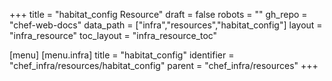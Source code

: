+++
title = "habitat_config Resource"
draft = false
robots = ""
gh_repo = "chef-web-docs"
data_path = ["infra","resources","habitat_config"]
layout = "infra_resource"
toc_layout = "infra_resource_toc"

[menu]
  [menu.infra]
    title = "habitat_config"
    identifier = "chef_infra/resources/habitat_config"
    parent = "chef_infra/resources"
+++

<!-- The contents of this page are automatically generated from the habitat_config.yaml file in the data directory. -->
<!-- To suggest a change, edit the https://github.com/chef/chef/blob/master/lib/chef/resource/habitat_config.rb file
      and submit a pull request to the https://github.com/chef/chef repository. -->
